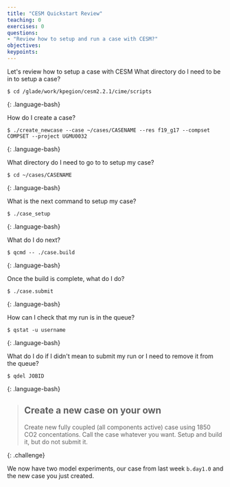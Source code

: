 ```yaml
---
title: "CESM Quickstart Review"
teaching: 0
exercises: 0
questions:
- "Review how to setup and run a case with CESM?"
objectives:
keypoints:
---
```


Let's review how to setup a case with CESM
What directory do I need to be in to setup a case?

~~~
$ cd /glade/work/kpegion/cesm2.2.1/cime/scripts
~~~
{: .language-bash}


How do I create a case?
~~~
$ ./create_newcase --case ~/cases/CASENAME --res f19_g17 --compset COMPSET --project UGMU0032
~~~
{: .language-bash}

What directory do I need to go to to setup my case?
~~~
$ cd ~/cases/CASENAME
~~~
{: .language-bash}

What is the next command to setup my case?
~~~
$ ./case_setup
~~~
{: .language-bash}

What do I do next?
~~~
$ qcmd -- ./case.build
~~~
{: .language-bash}

Once the build is complete, what do I do?
~~~
$ ./case.submit
~~~
{: .language-bash}

How can I check that my run is in the queue?
~~~
$ qstat -u username
~~~
{: .language-bash}

What do I do if I didn't mean to submit my run or I need to remove it from the queue?
~~~
$ qdel JOBID
~~~
{: .language-bash}

>## Create a new case on your own
> 
> Create new fully coupled (all components active) case using 1850 CO2 concentations.  Call the case whatever you want.
> Setup and build it, but do not submit it. 
>
{: .challenge}

We now have two model experiments, our case from last week `b.day1.0` and the new case you just created.
